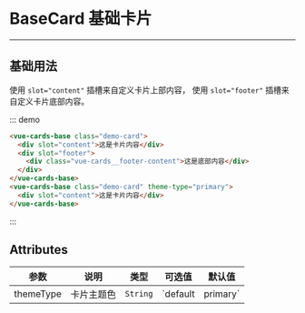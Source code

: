 # BaseCard 基础卡片

<!-- {.md} -->

---

<!-- {.md} -->

## 基础用法

<!-- {.md} -->

使用<!-- {.md} --> `slot="content"` 插槽来自定义卡片上部内容<!-- {.md} -->，
使用<!-- {.md} --> `slot="footer"` 插槽来自定义卡片底部内容<!-- {.md} -->。

<base-demo></base-demo>

::: demo

```html
<vue-cards-base class="demo-card">
  <div slot="content">这是卡片内容</div>
  <div slot="footer">
    <div class="vue-cards__footer-content">这是底部内容</div>
  </div>
</vue-cards-base>
<vue-cards-base class="demo-card" theme-type="primary">
  <div slot="content">这是卡片内容</div>
</vue-cards-base>
```

:::

## Attributes

<!-- {.md} -->

| 参数      | 说明       | 类型     | 可选值              | 默认值    |
| --------- | ---------- | -------- | ------------------- | --------- |
| themeType | 卡片主题色 | `String` | `default | primary` | `default` |
